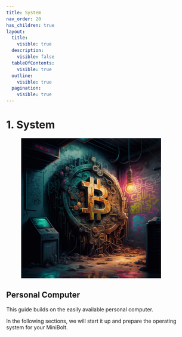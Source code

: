 ```yaml
---
title: System
nav_order: 20
has_children: true
layout:
  title:
    visible: true
  description:
    visible: false
  tableOfContents:
    visible: true
  outline:
    visible: true
  pagination:
    visible: true
---
```


# 1. System

<figure><img src="../.gitbook/assets/system-PC.jpg" alt="" width="375"><figcaption></figcaption></figure>

## Personal Computer

This guide builds on the easily available personal computer.

In the following sections, we will start it up and prepare the operating system for your MiniBolt.
